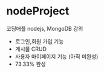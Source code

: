 # nodeProject

코딩애플 nodejs, MongoDB 강의

- 로그인,회원 가입 기능
- 게시물 CRUD
- 사용자 마이페이지 기능 (아직 미완성)
- 73.33% 완성
